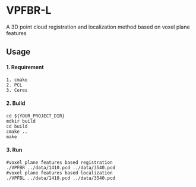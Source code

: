 # VPFBR-L
A 3D point cloud registration and localization method based on voxel plane features

## Usage
#### 1. Requirement
```
1. cmake
2. PCL
3. Ceres
```

#### 2. Build
```
cd ${YOUR_PROJECT_DIR}
mdkir build
cd build
cmake ..
make
```

#### 3. Run
```
#voxel plane features based registration
./VPFBR ../data/1410.pcd ../data/3540.pcd
#voxel plane features based localization
./VPFBL ../data/1410.pcd ../data/3540.pcd
```
